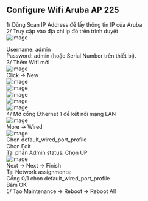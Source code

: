 Configure Wifi Aruba AP 225
-----------
1/ Dùng Scan IP Address để lấy thông tin IP của Aruba </br>
2/ Truy cập vào địa chỉ ip đó trên trình duyệt </br>
![image](https://github.com/user-attachments/assets/bedd4595-4a68-4146-bdd1-234c68ae4709) </br>

Username: admin </br>
Password: admin (hoặc Serial Number trên thiết bị). </br>
3/ Thêm Wifi mới </br>
![image](https://github.com/user-attachments/assets/463adb56-f119-47b2-9244-e63b29d0e949) </br>
Click -> New </br>
![image](https://github.com/user-attachments/assets/de157b01-5765-485b-8e9f-775fbfb3ba7b) </br>
![image](https://github.com/user-attachments/assets/8f8efbfd-7e03-469f-89db-1b6cc8caed6a) </br>
![image](https://github.com/user-attachments/assets/b2eec9df-c3a8-41bd-a1be-e9c7820f41ae) </br>
![image](https://github.com/user-attachments/assets/ce026647-c9ea-4f43-82e7-208c1754a32c) </br>
![image](https://github.com/user-attachments/assets/9b089231-86d7-4110-afb9-52e9939a1814) </br>
4/ Mở cổng Ethernet 1 để kết nối mạng LAN </br>
![image](https://github.com/user-attachments/assets/d16f885e-72ab-4886-9a83-0e8198c799af) </br>
More -> Wired  </br>
![image](https://github.com/user-attachments/assets/2bcbd305-1c03-4ab5-8f37-ec71e08996ea) </br>
Chọn default_wired_port_profile </br>
Chọn Edit </br>
Tại phần Admin status: Chọn UP </br>
![image](https://github.com/user-attachments/assets/f5c4df26-d999-43c7-a862-fc27ac2fd3b9) </br>
Next -> Next -> Finish </br>
Tại Network assignments:  </br>
Cổng 0/1 chọn default_wired_port_profile </br>
Bấm OK  </br>
5/ Tạo Maintenance -> Reboot -> Reboot All </br>


